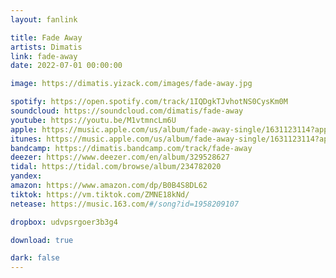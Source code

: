 ```yaml
---
layout: fanlink

title: Fade Away
artists: Dimatis
link: fade-away
date: 2022-07-01 00:00:00

image: https://dimatis.yizack.com/images/fade-away.jpg

spotify: https://open.spotify.com/track/1IQDgkTJvhotNS0CysKm0M
soundcloud: https://soundcloud.com/dimatis/fade-away
youtube: https://youtu.be/M1vtmncLm6U
apple: https://music.apple.com/us/album/fade-away-single/1631123114?app=music&ls=1
itunes: https://music.apple.com/us/album/fade-away-single/1631123114?app=itunes&ls=1
bandcamp: https://dimatis.bandcamp.com/track/fade-away
deezer: https://www.deezer.com/en/album/329528627
tidal: https://tidal.com/browse/album/234782020
yandex: 
amazon: https://www.amazon.com/dp/B0B4S8DL62
tiktok: https://vm.tiktok.com/ZMNE18kNd/
netease: https://music.163.com/#/song?id=1958209107

dropbox: udvpsrgoer3b3g4

download: true

dark: false
---
```

